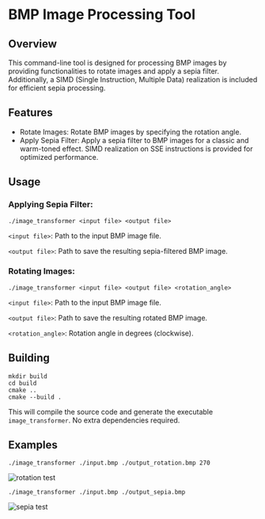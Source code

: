 # BMP Image Processing Tool
## Overview
This command-line tool is designed for processing BMP images by providing functionalities to rotate images and apply a sepia filter. Additionally, a SIMD (Single Instruction, Multiple Data) realization is included for efficient sepia processing.

## Features
- Rotate Images:
    Rotate BMP images by specifying the rotation angle.
- Apply Sepia Filter:
  Apply a sepia filter to BMP images for a classic and warm-toned effect. SIMD realization on SSE instructions is provided for optimized performance.

## Usage
### Applying Sepia Filter:
```
./image_transformer <input file> <output file>
```

`<input file>`: Path to the input BMP image file.

`<output file>`: Path to save the resulting sepia-filtered BMP image.

### Rotating Images:

```
./image_transformer <input file> <output file> <rotation_angle>
```

`<input file>`: Path to the input BMP image file.

`<output file>`: Path to save the resulting rotated BMP image.

`<rotation_angle>`: Rotation angle in degrees (clockwise).

## Building
```
mkdir build
cd build
cmake ..
cmake --build .
```
This will compile the source code and generate the executable `image_transformer`. No extra dependencies required.

## Examples

```
./image_transformer ./input.bmp ./output_rotation.bmp 270
```

![rotation test](./output_rotation.bmp)

```
./image_transformer ./input.bmp ./output_sepia.bmp
```

![sepia test](./output_sepia.bmp)